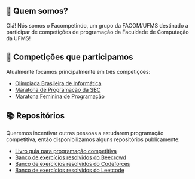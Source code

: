 ## 👥 Quem somos?

Olá! Nós somos o Facompetindo, um grupo da FACOM/UFMS destinado a participar de competições de programação da Faculdade de Computação da UFMS!

## 🧠 Competições que participamos

Atualmente focamos principalmente em três competições:

- [Olímpiada Brasileira de Informática](https://olimpiada.ic.unicamp.br/)
- [Maratona de Programação da SBC](https://maratona.sbc.org.br/)
- [Maratona Feminina de Programação](https://www.instagram.com/mfp.sbc/)

## 📚 Repositórios

Queremos incentivar outras pessoas a estudarem programação competitiva, então disponibilizamos alguns repositórios publicamente:

- [Livro guia para programação competitiva](https://github.com/FACOMpetindo/programacao-competitiva)
- [Banco de exercícios resolvidos do Beecrowd](https://github.com/FACOMpetindo/beecrowd)
- [Banco de exercícios resolvidos do Codeforces](https://github.com/FACOMpetindo/codeforces)
- [Banco de exercícios resolvidos do Leetcode](https://github.com/FACOMpetindo/leetcode)
